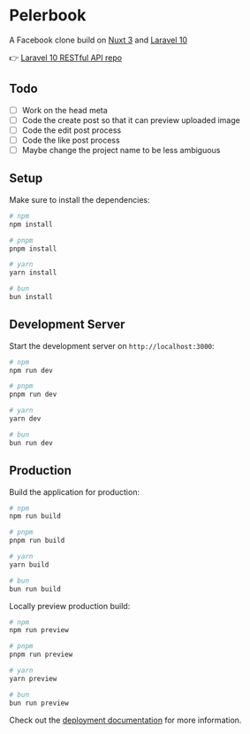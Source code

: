 # Pelerbook

A Facebook clone build on [Nuxt 3](https://nuxt.com/docs/getting-started/introduction) and [Laravel 10](https://laravel.com/docs/10.x)

👉 [Laravel 10 RESTful API repo](https://github.com/dandan-kikoeru/pelerbook-api)

## Todo

- [ ] Work on the head meta
- [ ] Code the create post so that it can preview uploaded image
- [ ] Code the edit post process
- [ ] Code the like post process
- [ ] Maybe change the project name to be less ambiguous

## Setup

Make sure to install the dependencies:

```bash
# npm
npm install

# pnpm
pnpm install

# yarn
yarn install

# bun
bun install
```

## Development Server

Start the development server on `http://localhost:3000`:

```bash
# npm
npm run dev

# pnpm
pnpm run dev

# yarn
yarn dev

# bun
bun run dev
```

## Production

Build the application for production:

```bash
# npm
npm run build

# pnpm
pnpm run build

# yarn
yarn build

# bun
bun run build
```

Locally preview production build:

```bash
# npm
npm run preview

# pnpm
pnpm run preview

# yarn
yarn preview

# bun
bun run preview
```

Check out the [deployment documentation](https://nuxt.com/docs/getting-started/deployment) for more information.
